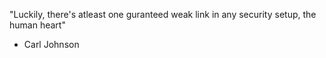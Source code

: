 "Luckily, there's atleast one guranteed weak link in any security setup, the human heart"
- Carl Johnson
